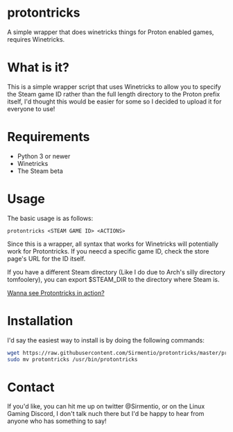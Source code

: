 # protontricks
A simple wrapper that does winetricks things for Proton enabled games, requires Winetricks.

# What is it?
This is a simple wrapper script that uses Winetricks to allow you to specify the Steam game ID rather than the full length directory to the Proton prefix itself, I'd thought this would be easier for some so I decided to upload it for everyone to use!

# Requirements
* Python 3 or newer
* Winetricks
* The Steam beta

# Usage
The basic usage is as follows:

```protontricks <STEAM GAME ID> <ACTIONS>```

Since this is a wrapper, all syntax that works for Winetricks will potentially work for Protontricks. If you neecd a specific game ID, check the store page's URL for the ID itself.

If you have a different Steam directory (Like I do due to Arch's silly directory tomfoolery), you can export $STEAM_DIR to the directory where Steam is.

[Wanna see Protontricks in action?](https://asciinema.org/a/B1c5EdNOA3njQTRLtDVtYH9XK)

# Installation
I'd say the easiest way to install is by doing the following commands:
```sh
wget https://raw.githubusercontent.com/Sirmentio/protontricks/master/protontricks && chmod +x protontricks
sudo mv protontricks /usr/bin/protontricks
```

# Contact
If you'd like, you can hit me up on twitter @Sirmentio, or on the Linux Gaming Discord, I don't talk nuch there but I'd be happy to hear from anyone who has something to say!
